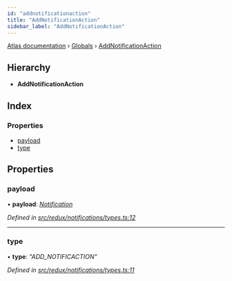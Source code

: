 ```yaml
---
id: "addnotificationaction"
title: "AddNotificationAction"
sidebar_label: "AddNotificationAction"
---
```


[Atlas documentation](../index.md) › [Globals](../globals.md) › [AddNotificationAction](addnotificationaction.md)

## Hierarchy

* **AddNotificationAction**

## Index

### Properties

* [payload](addnotificationaction.md#payload)
* [type](addnotificationaction.md#type)

## Properties

###  payload

• **payload**: *[Notification](notification.md)*

*Defined in [src/redux/notifications/types.ts:12](https://github.com/chronark/atlas/blob/4c0c2ce/src/redux/notifications/types.ts#L12)*

___

###  type

• **type**: *"ADD_NOTIFICACTION"*

*Defined in [src/redux/notifications/types.ts:11](https://github.com/chronark/atlas/blob/4c0c2ce/src/redux/notifications/types.ts#L11)*
